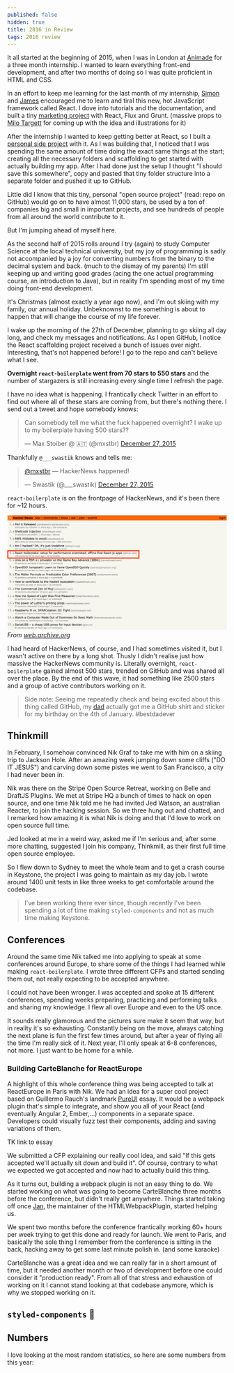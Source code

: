 ```yaml
---
published: false
hidden: true
title: 2016 in Review
tags: 2016 review
---
```


It all started at the beginning of 2015, when I was in London at [Animade](http://animade.tv) for a three month internship. I wanted to learn everything front-end development, and after two months of doing so I was quite proficient in HTML and CSS.

In an effort to keep me learning for the last month of my internship, [Simon](https://twitter.com/simonneveu) and [James](https://twitter.com/jameschambers) encouraged me to learn and tiral this new, hot JavaScript framework called React. I dove into tutorials and the documentation, and built a tiny [marketing project](http://frankensim.animade.tv) with React, Flux and Grunt. (massive props to [Milo Targett](https://twitter.com/milotargett) for coming up with the idea and illustrations for it)

After the internship I wanted to keep getting better at React, so I built a [personal side project](http://sharingbuttons.io) with it. As I was building that, I noticed that I was spending the same amount of time doing the exact same things at the start; creating all the necessary folders and scaffolding to get started with actually building my app. After I had done just the setup I thought "I should save this somewhere", copy and pasted that tiny folder structure into a separate folder and pushed it up to GitHub.

Little did I know that this tiny, personal "open source project" (read: repo on GitHub) would go on to have almost 11,000 stars, be used by a ton of companies big and small in important projects, and see hundreds of people from all around the world contribute to it.

But I'm jumping ahead of myself here.

As the second half of 2015 rolls around I try (again) to study Computer Science at the local technical university, but my joy of programming is sadly not accompanied by a joy for converting numbers from the binary to the decimal system and back. (much to the dismay of my parents) I'm still keeping up and writing good grades (acing the one actual programming course, an introduction to Java), but in reality I'm spending most of my time doing front-end development.

It's Christmas (almost exactly a year ago now), and I'm out skiing with my family, our annual holiday. Unbeknownst to me something is about to happen that will change the course of my life forever.

I wake up the morning of the 27th of December, planning to go skiing all day long, and check my messages and notifications. As I open GitHub, I notice the React scaffolding project received a bunch of issues over night. Interesting, that's not happened before! I go to the repo and can't believe what I see.

**Overnight `react-boilerplate` went from 70 stars to 550 stars** and the number of stargazers is still increasing every single time I refresh the page.

I have no idea what is happening. I frantically check Twitter in an effort to find out where all of these stars are coming from, but there's nothing there. I send out a tweet and hope somebody knows:

<blockquote class="twitter-tweet" data-lang="en"><p lang="en" dir="ltr">Can somebody tell me what the fuck happened overnight? I wake up to my boilerplate having 500 stars??</p>&mdash; Max Stoiber @ 🇦🇹 (@mxstbr) <a href="https://twitter.com/mxstbr/status/681004782715301888">December 27, 2015</a></blockquote>
<script async src="//platform.twitter.com/widgets.js" charset="utf-8"></script>

Thankfully `@___swastik` knows and tells me:

<blockquote class="twitter-tweet" data-lang="en"><p lang="en" dir="ltr"><a href="https://twitter.com/mxstbr">@mxstbr</a> — HackerNews happened!</p>&mdash; Swastik (@___swastik) <a href="https://twitter.com/___swastik/status/681005846042509312">December 27, 2015</a></blockquote>
<script async src="//platform.twitter.com/widgets.js" charset="utf-8"></script>

`react-boilerplate` is on the frontpage of HackerNews, and it's been there for ~12 hours.

<img alt="HackerNews Screenshot of the 7th of December, react-boilerplate has 128 upvotes and is on the frontpage" src="/img/react-boilerplate-hackernews.png" />
<em>From <a href="https://web.archive.org/web/20151227081248/https://news.ycombinator.com/">web.archive.org</a></em>

I had heard of HackerNews, of course, and I had sometimes visited it, but I wasn't active on there by a long shot. Thusly I didn't realise just how massive the HackerNews community is. Literally overnight, `react-boilerplate` gained almost 500 stars, trended on GitHub and was shared all over the place. By the end of this wave, it had something like 2500 stars and a group of active contributors working on it.

> Side note: Seeing me repeatedly check and being excited about this thing called GitHub, my [dad](https://twitter.com/stoiber_manfred) actually got me a GitHub shirt and sticker for my birthday on the 4th of January. #bestdadever

## Thinkmill

In February, I somehow convinced Nik Graf to take me with him on a skiing trip to Jackson Hole. After an amazing week jumping down some cliffs ("DO IT JESUS") and carving down some pistes we went to San Francisco, a city I had never been in.

Nik was there on the Stripe Open Source Retreat, working on Belle and DraftJS Plugins. We met at Stripe HQ a bunch of times to hack on open source, and one time Nik told me he had invited Jed Watson, an australian Reacter, to join the hacking session. So we three hung out and chatted, and I remarked how amazing it is what Nik is doing and that I'd love to work on open source full time.

Jed looked at me in a weird way, asked me if I'm serious and, after some more chatting, suggested I join his company, Thinkmill, as their first full time open source employee.

So I flew down to Sydney to meet the whole team and to get a crash course in Keystone, the project I was going to maintain as my day job. I wrote around 1400 unit tests in like three weeks to get comfortable around the codebase.

> I've been working there ever since, though recently I've been spending a lot of time making `styled-components` and not as much time making Keystone.

## Conferences

Around the same time Nik talked me into applying to speak at some conferences around Europe, to share some of the things I had learned while making `react-boilerplate`. I wrote three different CFPs and started sending them out, not really expecting to be accepted anywhere.

I could not have been wronger. I was accepted and spoke at 15 different conferences, spending weeks preparing, practicing and performing talks and sharing my knowledge. I flew all over Europe and even to the US once.

It sounds really glamorous and the pictures sure make it seem that way, but in reality it's so exhausting. Constantly being on the move, always catching the next plane is fun the first few times around, but after a year of flying all the time I'm really sick of it. Next year, I'll only speak at 6-8 conferences, not more. I just want to be home for a while.

### Building CarteBlanche for ReactEurope

A highlight of this whole conference thing was being accepted to talk at ReactEurope in Paris with Nik. We had an idea for a super cool project based on Guillermo Rauch's landmark [PureUI]() essay. It would be a webpack plugin that's simple to integrate, and show you all of your React (and eventually Angular 2, Ember,...) components in a separate space. Developers could visually fuzz test their components, adding and saving variations of them.

TK link to essay

We submitted a CFP explaining our really cool idea, and said "If this gets accepted we'll actually sit down and build it". Of course, contrary to what we expected we got accepted and now had to actually build this thing.

As it turns out, building a webpack plugin is not an easy thing to do. We started working on what was going to become CarteBlanche three months before the conference, but didn't really get anywhere. Things started taking off once [Jan](https://twitter.com/jantimon), the maintainer of the HTMLWebpackPlugin, started helping us.

We spent two months before the conference frantically working 60+ hours per week trying to get this done and ready for launch. We went to Paris, and basically the sole thing I remember from the conference is sitting in the back, hacking away to get some last minute polish in. (and some karaoke)

CarteBlanche was a great idea and we can really far in a short amount of time, but it needed another month or two of development before one could consider it "production ready". From all of that stress and exhaustion of working on it I cannot stand looking at that codebase anymore, which is why we stopped working on it.

## `styled-components` 💅





## Numbers

I love looking at the most random statistics, so here are some numbers from this year:
